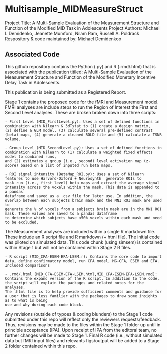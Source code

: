 # Multisample_MIDMeasureStruct
 Project  Title: A Multi-Sample Evaluation of the Measurement Structure and Function of the Modified MID Task in Adolescents
 Project Authors: Michael I. Demidenko, Jeanette Mumford, Nilam Ram, Russell A. Poldrack
 Respository & code maintained by: Michael Demidenkoo
 
## Associated Code

This github repository contains the Python (.py) and R (.rmd/.html) that is associated with the publication titiled:
    A Multi-Sample Evaluation of the Measurement Structure and Function of the Modified Monetary Incentive Delay Task in Adolescents.

This publication is being submitted as a Registered Report. 

Stage 1 contains the proposed code for the fMRI and Measurement model.
FMRI analyses are include steps to run the Region of Interest the First and Second Level analyses. These are broken broken down into three scripts:
    
    - First Level (MID_FirstLevel.py): Uses a set of defined functions in combination with Nilearn & 3dTstat to (1) create a design matrix,
    (2) define a GLM model, (3) calculate several pre-defined contrast (beta) maps, (4) generate a cleaned BOLD file and (5) calculate a TSNR volume.
    
    - Group Level (MID_SecondLevel.py): Uses a set of defined functions in combination with Nilearn to (1) calculate a weighted fixed effects model to combined runs,
    and (2) estimates a group (i.e., second) level activation map (z-score) based on a list of inputed run beta maps.
    
    - ROI signal intensity (BetaMap_ROI.py): Uses a set of Nilearn features to use Harvord-Oxford + Neurosynth  generate ROIs to
    mask run (i.e., first level) beta maps and extract the average signal intensity across the voxels within the mask. This data is appended to a pandas 
    dataframe and saved as a .csv file for later use. In addition, the overlap between each subjects brain mask and the MNI ROI mask are used to
    generate the % of voxels from a subjects brain mask are in the MNI ROI mask. These values are saved to a pandas dataframe
    to determine which subjects have <50% voxels within each mask and need to be excluded.
    
The Measurement analyses are included within a single R markdown file. These include an R script file and R markdown (+ html file). The initial code was piloted on
simulated data. This code chunk (using simsem) is contained within Stage 1 but will not be contained within Stage 2 R files. 
    
    - R script (MID_CFA-ESEM-EFA-LSEM.r): Contains the core code to import data, define confirmatory model, run CFA model, MG-CFA, ESEM and EFA. Included comparisons
    
    - .rmd/.html (MID_CFA-ESEM-EFA-LSEM.html,MID_CFA-ESEM-EFA-LSEM.rmd): Contains the expand version of the R script. In addition to the code, the script will explain the packages and related notes for the analyses. 
    The .html file is to help provide sufficient comments and guidance for a user that is less familiar with the packages to draw some insights as to what is being
    use and why during each code block.
    
    
Any revisions (outside of typoes & coding blunders) to the Stage 1 code submitted under this repo will reflect only the reviewers requests/feedback. Thus, revisions may be made to the files within the Stage 1 folder up until in principle acceptance (IPA). 
Upon receipt of IPA from the editoral team, no further changes will be made to Stage 1. Final R code (i.e., without simulated data but fMRI input files) and relevants figs/output will be added to a Stage 2 folder contained within this repo.

